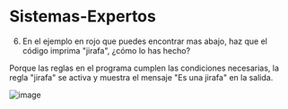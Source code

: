 # Sistemas-Expertos


6. En el ejemplo en rojo que puedes encontrar mas abajo, haz que el código imprima "jirafa", ¿cómo lo has hecho?

 Porque las reglas en el programa cumplen las condiciones necesarias, la regla "jirafa" se activa y muestra el mensaje "Es una jirafa" en la salida.

![image](https://github.com/JoanMoncho2002/sistemas-expertos/assets/92027740/80f7a414-4d8f-4952-9fe5-97071343ae15)
